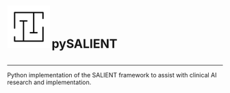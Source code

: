 <div id="container" style="white-space:nowrap">
    <div id="image" style="display:inline;">
        <img src="logo/holding_logo.svg" width="50%" />
    </div>
    <div id="texts" style="display:inline; white-space:nowrap;">
        <h1>pySALIENT</h1>
    </div>
</div>
  <style>
            img {
                display: inline-block;
                width: 100px;
                height: 100px;
                background-color: aquamarine;
            }
            h1 {
                display: inline-block;
                bottom: 35px;
                left: 10px; 
            }
        </style>

****
Python implementation of the SALIENT framework to 
assist with clinical AI research and implementation.
